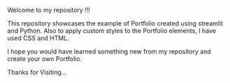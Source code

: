 Welcome to my repository !!!

This repository showcases the example of Portfolio created using streamlit and Python.
Also to apply custom styles to the Portfolio elements, I have used CSS and HTML.

I hope you would have learned something new from my repository and create your own Portfolio.

Thanks for Visiting...
